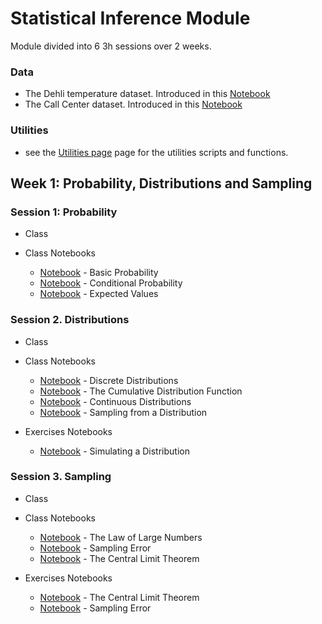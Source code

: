 # Statistical Inference Module

Module divided into 6 3h sessions over 2 weeks.

### Data

- The Dehli temperature dataset. Introduced in this [Notebook](https://www.kaggle.com/santosjgnd/the-dehli-dataset)
- The Call Center dataset. Introduced in this [Notebook](https://www.kaggle.com/santosjgnd/call-center-dataset)

### Utilities

- see the [Utilities page](utils.md) page for the utilities scripts and functions.

## Week 1: Probability, Distributions and Sampling

### Session 1: Probability

- Class

- Class Notebooks
  - [Notebook](https://www.kaggle.com/code/santosjgnd/probability-1-1-probabilities-exercises) - Basic Probability
  - [Notebook](https://www.kaggle.com/code/santosjgnd/probability-1-2-conditional-probability-exercise) - Conditional Probability
  - [Notebook](https://www.kaggle.com/code/santosjgnd/probability-1-3-expectedvalues-variance-exercises) - Expected Values

### Session 2. Distributions

- Class

- Class Notebooks

  - [Notebook](https://www.kaggle.com/code/santosjgnd/distributions-class-distrbutions-1-1-true) - Discrete Distributions
  - [Notebook](https://www.kaggle.com/code/santosjgnd/distributions-class-distrbutions-1-2) - The Cumulative Distribution Function
  - [Notebook](https://www.kaggle.com/code/santosjgnd/distributions-class-distrbutions-2) - Continuous Distributions
  - [Notebook](https://www.kaggle.com/code/santosjgnd/distributions-class-distrbutions-3) - Sampling from a Distribution

- Exercises Notebooks
  - [Notebook](https://www.kaggle.com/santosjgnd/distributions-exercises) - Simulating a Distribution

### Session 3. Sampling

- Class

- Class Notebooks

  - [Notebook](https://www.kaggle.com/code/santosjgnd/sampling-1-1-lnn) - The Law of Large Numbers
  - [Notebook](https://www.kaggle.com/code/santosjgnd/sampling-1-2-standard-error) - Sampling Error
  - [Notebook](https://www.kaggle.com/code/santosjgnd/sampling-1-3-clt) - The Central Limit Theorem

- Exercises Notebooks
  - [Notebook](https://www.kaggle.com/santosjgnd/practice-1-3-ks-test) - The Central Limit Theorem
  - [Notebook](https://www.kaggle.com/santosjgnd/samplg-exercises/edit) - Sampling Error
